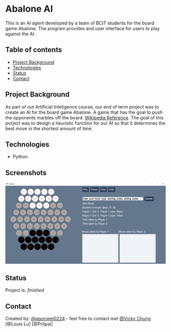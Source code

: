 # Abalone AI
This is an AI agent developed by a team of BCIT students for the board game Abalone. The program provides and user interface for users to play against the AI. 

## Table of contents
* [Project Background ](#project-background)
* [Technologies](#technologies)
* [Status](#status)
* [Contact](#contact)

## Project Background 
As part of out Artificial Inteligence course, our end of term project was to create an AI for the board game Abalone. A game that has the goal to push the opponents marbles off the board. [Wikipedia Reference](https://en.wikipedia.org/wiki/Abalone_(board_game)). The goal of this porject was to design a heuristic function for our AI so that it determines the best move in the shortest amount of time. 

## Technologies 
* Python 

## Screenshots 
![abalone](./abalone.png)

## Status 
Project is: _finished_

## Contact 
Created by: 
[@jasonwei0224](www.linkedin.com/in/jasonwei0224) - feel free to contact me!
[@Vicky Chung](https://www.linkedin.com/in/vickychungg/) 
[@Louis Lu] 
[@Pritpal] 
